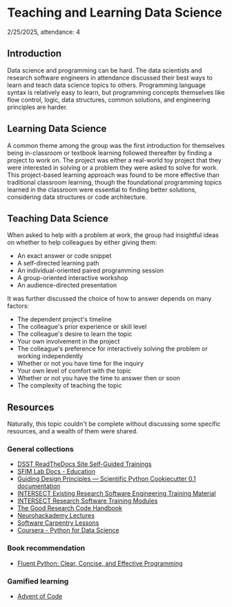 # Teaching and Learning Data Science

2/25/2025, attendance: 4

## Introduction

Data science and programming can be hard. The data scientists and research software engineers in attendance discussed their best ways to learn and teach data science topics to others. Programming language syntax is relatively easy to learn, but programming concepts themselves like flow control, logic, data structures, common solutions, and engineering principles are harder.

## Learning Data Science

A common theme among the group was the first introduction for themselves being in-classroom or textbook learning followed thereafter by finding a project to work on. The project was either a real-world toy project that they were interested in solving or a problem they were asked to solve for work. This project-based learning approach was found to be more effective than traditional classroom learning, though the foundational programming topics learned in the classroom were essential to finding better solutions, considering data structures or code architecture.

## Teaching Data Science

When asked to help with a problem at work, the group had insightful ideas on whether to help colleagues by either giving them:

- An exact answer or code snippet
- A self-directed learning path
- An individual-oriented paired programming session
- A group-oriented interactive workshop
- An audience-directed presentation

It was further discussed the choice of how to answer depends on many factors:

- The dependent project's timeline
- The colleague's prior experience or skill level
- The colleague's desire to learn the topic
- Your own involvement in the project
- The colleague's preference for interactively solving the problem or working independently
- Whether or not you have time for the inquiry
- Your own level of comfort with the topic
- Whether or not you have the time to answer then or soon
- The complexity of teaching the topic

## Resources

Naturally, this topic couldn't be complete without discussing some specific resources, and a wealth of them were shared.

### General collections

- [DSST ReadTheDocs Site Self-Guided Trainings](https://dsst.readthedocs.io/en/latest/guides/trainings/)
- [SFIM Lab Docs - Education](https://github.com/nimh-sfim/lab-docs/blob/main/education.md)
- [Guiding Design Principles — Scientific Python Cookiecutter 0.1 documentation](https://nsls-ii.github.io/scientific-python-cookiecutter/guiding-design-principles.html)
- [INTERSECT Existing Research Software Engineering Training Material](https://intersect-training.org/training-links/)
- [INTERSECT Research Software Training Modules](https://intersect-training.org/curriculum/)
- [The Good Research Code Handbook](https://goodresearch.dev/)
- [Neurohackademy Lectures](https://neurohackademy.org/course_type/lectures/?all_years)
- [Software Carpentry Lessons](https://software-carpentry.org/lessons/)
- [Coursera - Python for Data Science](https://www.coursera.org/learn/python-data-science)

### Book recommendation

- [Fluent Python: Clear, Concise, and Effective Programming](https://www.amazon.com/Fluent-Python-Concise-Effective-Programming-dp-1492056359/dp/1492056359)

### Gamified learning

- [Advent of Code](https://adventofcode.com/)
